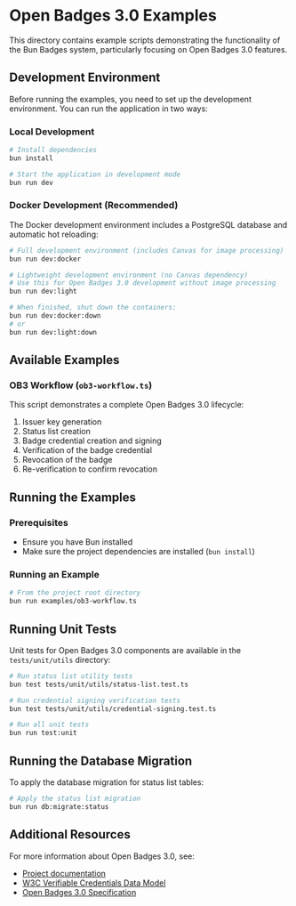 # Open Badges 3.0 Examples

This directory contains example scripts demonstrating the functionality of the Bun Badges system, particularly focusing on Open Badges 3.0 features.

## Development Environment

Before running the examples, you need to set up the development environment. You can run the application in two ways:

### Local Development

```bash
# Install dependencies
bun install

# Start the application in development mode
bun run dev
```

### Docker Development (Recommended)

The Docker development environment includes a PostgreSQL database and automatic hot reloading:

```bash
# Full development environment (includes Canvas for image processing)
bun run dev:docker

# Lightweight development environment (no Canvas dependency)
# Use this for Open Badges 3.0 development without image processing
bun run dev:light

# When finished, shut down the containers:
bun run dev:docker:down
# or
bun run dev:light:down
```

## Available Examples

### OB3 Workflow (`ob3-workflow.ts`)

This script demonstrates a complete Open Badges 3.0 lifecycle:

1. Issuer key generation
2. Status list creation
3. Badge credential creation and signing
4. Verification of the badge credential
5. Revocation of the badge
6. Re-verification to confirm revocation

## Running the Examples

### Prerequisites

- Ensure you have Bun installed
- Make sure the project dependencies are installed (`bun install`)

### Running an Example

```bash
# From the project root directory
bun run examples/ob3-workflow.ts
```

## Running Unit Tests

Unit tests for Open Badges 3.0 components are available in the `tests/unit/utils` directory:

```bash
# Run status list utility tests
bun test tests/unit/utils/status-list.test.ts

# Run credential signing verification tests
bun test tests/unit/utils/credential-signing.test.ts

# Run all unit tests
bun run test:unit
```

## Running the Database Migration

To apply the database migration for status list tables:

```bash
# Apply the status list migration
bun run db:migrate:status
```

## Additional Resources

For more information about Open Badges 3.0, see:

- [Project documentation](../docs/OPEN_BADGES_3.md)
- [W3C Verifiable Credentials Data Model](https://www.w3.org/TR/vc-data-model/)
- [Open Badges 3.0 Specification](https://w3id.org/badges/v3)
